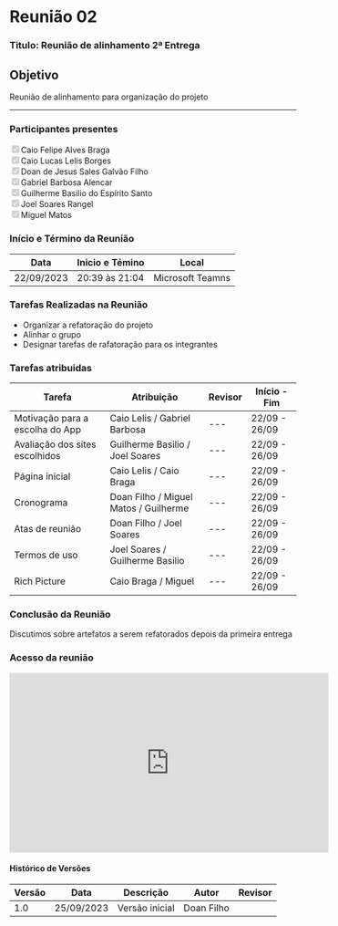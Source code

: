 # **Reunião 02** 
### Titulo: Reunião de alinhamento 2ª Entrega

## **Objetivo**
Reunião de alinhamento para organização do projeto

---
### **Participantes presentes**
<label><input type="checkbox" checked disabled>Caio Felipe Alves Braga</label><br>
<label><input type="checkbox" checked disabled>Caio Lucas Lelis Borges</label><br>
<label><input type="checkbox" checked disabled>Doan de Jesus Sales Galvão Filho</label><br>
<label><input type="checkbox" checked disabled>Gabriel Barbosa Alencar</label><br>
<label><input type="checkbox" checked disabled>Guilherme Basilio do Espírito Santo</label><br>
<label><input type="checkbox" checked disabled>Joel Soares Rangel</label><br>
<label><input type="checkbox" checked disabled>Miguel Matos</label><br>

### **Início e Término da Reunião**

| Data       | Inicio e Témino | Local            |
|------------|-----------------|------------------|
| 22/09/2023 | 20:39 às 21:04  | Microsoft Teamns |

### **Tarefas Realizadas na Reunião**
- Organizar a refatoração do projeto
- Alinhar o grupo
- Designar tarefas de rafatoração para os integrantes


### **Tarefas atribuidas** 


| Tarefa | Atribuição | Revisor | Início  -  Fim|
|--------|------------|---------|----------------|
|Motivação para a escolha do App | Caio Lelis / Gabriel Barbosa  | ---|22/09 - 26/09|
|Avaliação dos sites escolhidos  | Guilherme Basilio / Joel Soares| --- |22/09 - 26/09|   
|Página inicial| Caio Lelis / Caio Braga   | --- | 22/09 - 26/09|
|Cronograma | Doan Filho / Miguel Matos / Guilherme | --- | 22/09 - 26/09 |
|Atas de reunião |Doan Filho / Joel Soares| --- | 22/09 - 26/09|
|Termos de uso |Joel Soares / Guilherme Basilio| --- |22/09 - 26/09| 
|Rich Picture |Caio Braga / Miguel| --- |22/09 - 26/09|



### **Conclusão da Reunião**

Discutimos sobre artefatos a serem refatorados depois da primeira entrega 

### **Acesso da reunião**

<iframe width="560" height="315" src="https://www.youtube.com/embed/h_7jC28TWFs?si=Dw8gHJaggzHfFNys" title="YouTube video player" frameborder="0" allow="accelerometer; autoplay; clipboard-write; encrypted-media; gyroscope; picture-in-picture; web-share" allowfullscreen></iframe>

#### Histórico de Versões

| Versão | Data       | Descrição            | Autor          | Revisor        |
|--------|------------|----------------------|----------------|--------------- |
| 1.0    | 25/09/2023 | Versão inicial       | Doan Filho     |                |
 
